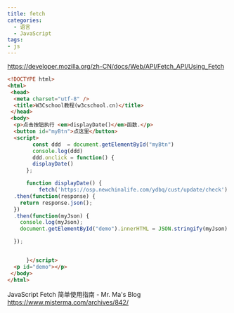 ```yaml
---
title: fetch
categories:
  - 语言
  - JavaScript
tags:
- js
---
```


<https://developer.mozilla.org/zh-CN/docs/Web/API/Fetch_API/Using_Fetch>

```html
<!DOCTYPE html>
<html>
 <head>
  <meta charset="utf-8" />
  <title>W3Cschool教程(w3cschool.cn)</title>
 </head>
 <body>
  <p>点击按钮执行 <em>displayDate()</em>函数.</p>
  <button id="myBtn">点这里</button>
  <script>
        const ddd  = document.getElementById("myBtn")
        console.log(ddd)
        ddd.onclick = function() {
        displayDate()
      };

      function displayDate() {
          fetch('https://osp.newchinalife.com/ydbq/cust/update/check')
  .then(function(response) {
    return response.json();
  })
  .then(function(myJson) {
    console.log(myJson);
    document.getElementById("demo").innerHTML = JSON.stringify(myJson)

  });


      }</script>
  <p id="demo"></p>
 </body>
</html>
```

JavaScript Fetch 简单使用指南 - Mr. Ma's Blog
<https://www.misterma.com/archives/842/>
